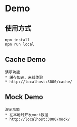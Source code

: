 # Demo

## 使用方式
```
npm install
npm run local
```
## Cache Demo
```
演示功能
* 缓存加速、离线体验
* http://localhost:3000/cache/
```
## Mock Demo
```
演示功能
* 在本地时开发mock数据
* http://localhost:3000/mock/
```

